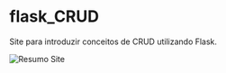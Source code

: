 # flask_CRUD
Site para introduzir conceitos de CRUD utilizando Flask.

![Resumo Site](https://github.com/RobertsLuis/flask_CRUD/assets/130838869/54ed2492-ddb9-4c08-be40-2c6f8cfaafcf)
